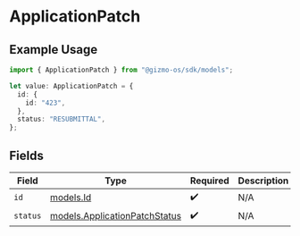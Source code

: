 # ApplicationPatch

## Example Usage

```typescript
import { ApplicationPatch } from "@gizmo-os/sdk/models";

let value: ApplicationPatch = {
  id: {
    id: "423",
  },
  status: "RESUBMITTAL",
};
```

## Fields

| Field                                                                | Type                                                                 | Required                                                             | Description                                                          |
| -------------------------------------------------------------------- | -------------------------------------------------------------------- | -------------------------------------------------------------------- | -------------------------------------------------------------------- |
| `id`                                                                 | [models.Id](../models/id.md)                                         | :heavy_check_mark:                                                   | N/A                                                                  |
| `status`                                                             | [models.ApplicationPatchStatus](../models/applicationpatchstatus.md) | :heavy_check_mark:                                                   | N/A                                                                  |